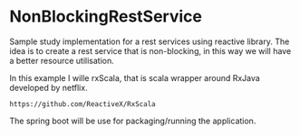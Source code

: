 # NonBlockingRestService

Sample study implementation for a rest services using reactive library. The idea is to create a rest service that is non-blocking, in this way we will have a better
resource utilisation.

In this example I wille rxScala, that is scala wrapper around RxJava developed by netflix.

```https://github.com/ReactiveX/RxScala```

The spring boot will be use for packaging/running the application.